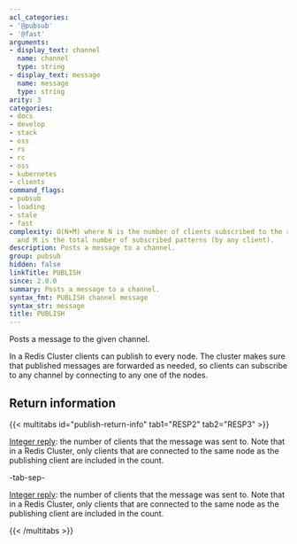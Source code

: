```yaml
---
acl_categories:
- '@pubsub'
- '@fast'
arguments:
- display_text: channel
  name: channel
  type: string
- display_text: message
  name: message
  type: string
arity: 3
categories:
- docs
- develop
- stack
- oss
- rs
- rc
- oss
- kubernetes
- clients
command_flags:
- pubsub
- loading
- stale
- fast
complexity: O(N+M) where N is the number of clients subscribed to the receiving channel
  and M is the total number of subscribed patterns (by any client).
description: Posts a message to a channel.
group: pubsub
hidden: false
linkTitle: PUBLISH
since: 2.0.0
summary: Posts a message to a channel.
syntax_fmt: PUBLISH channel message
syntax_str: message
title: PUBLISH
---
```

Posts a message to the given channel.

In a Redis Cluster clients can publish to every node. The cluster makes sure
that published messages are forwarded as needed, so clients can subscribe to any
channel by connecting to any one of the nodes.

## Return information

{{< multitabs id="publish-return-info" 
    tab1="RESP2" 
    tab2="RESP3" >}}

[Integer reply](../../develop/reference/protocol-spec#integers): the number of clients that the message was sent to. Note that in a Redis Cluster, only clients that are connected to the same node as the publishing client are included in the count.

-tab-sep-

[Integer reply](../../develop/reference/protocol-spec#integers): the number of clients that the message was sent to. Note that in a Redis Cluster, only clients that are connected to the same node as the publishing client are included in the count.

{{< /multitabs >}}
